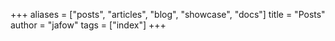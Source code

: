 +++
aliases = ["posts", "articles", "blog", "showcase", "docs"]
title = "Posts"
author = "jafow"
tags = ["index"]
+++
